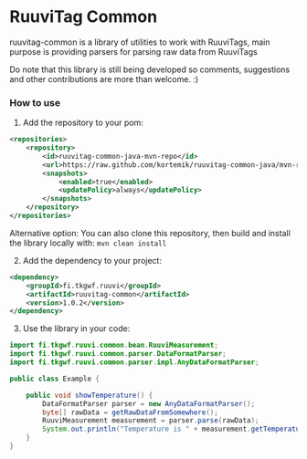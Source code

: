 # RuuviTag Common

ruuvitag-common is a library of utilities to work with RuuviTags, main purpose is providing parsers for parsing raw data from RuuviTags

Do note that this library is still being developed so comments, suggestions and other contributions are more than welcome. :)

### How to use

1. Add the repository to your pom:

```xml
<repositories>
    <repository>
        <id>ruuvitag-common-java-mvn-repo</id>
        <url>https://raw.github.com/kortemik/ruuvitag-common-java/mvn-repo/</url>
        <snapshots>
            <enabled>true</enabled>
            <updatePolicy>always</updatePolicy>
        </snapshots>
    </repository>
</repositories>
```

Alternative option: You can also clone this repository, then build and install the library locally with: `mvn clean install`

2. Add the dependency to your project:

```xml
<dependency>
    <groupId>fi.tkgwf.ruuvi</groupId>
    <artifactId>ruuvitag-common</artifactId>
    <version>1.0.2</version>
</dependency>
```

3. Use the library in your code:

```java
import fi.tkgwf.ruuvi.common.bean.RuuviMeasurement;
import fi.tkgwf.ruuvi.common.parser.DataFormatParser;
import fi.tkgwf.ruuvi.common.parser.impl.AnyDataFormatParser;

public class Example {

    public void showTemperature() {
        DataFormatParser parser = new AnyDataFormatParser();
        byte[] rawData = getRawDataFromSomewhere();
        RuuviMeasurement measurement = parser.parse(rawData);
        System.out.println("Temperature is " + measurement.getTemperature());
    }
}
```
